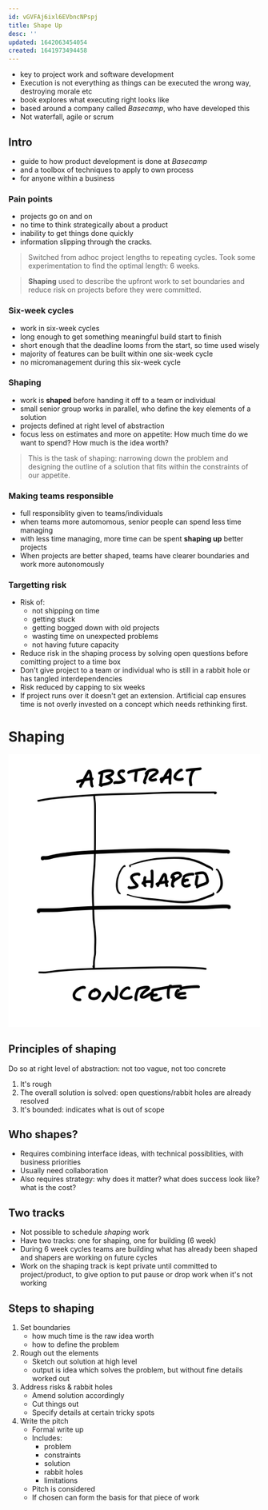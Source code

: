 ```yaml
---
id: vGVFAj6ixl6EVbncNPspj
title: Shape Up
desc: ''
updated: 1642063454054
created: 1641973494458
---
```


- key to project work and software development
- Execution is not everything as things can be executed the wrong way, destroying morale etc
- book explores what executing right looks like
- based around a company called _Basecamp_, who have developed this
- Not waterfall, agile or scrum

## Intro
- guide to how product development is done at _Basecamp_
- and a toolbox of techniques to apply to own process
- for anyone within a business

### Pain points
- projects go on and on
- no time to think strategically about a product
- inability to get things done quickly
- information slipping through the cracks.

> Switched from adhoc project lengths to repeating cycles. Took some experimentation to find the optimal length: 6 weeks.

> **Shaping** used to describe the upfront work to set boundaries and reduce risk on projects before they were committed.

### Six-week cycles
- work in six-week cycles
- long enough to get something meaningful build start to finish
- short enough that the deadline looms from the start, so time used wisely
- majority of features can be built within one six-week cycle
- no micromanagement during this six-week cycle

### Shaping
- work is **shaped** before handing it off to a team or individual
- small senior group works in parallel, who define the key elements of a solution
- projects defined at right level of abstraction
- focus less on estimates and more on appetite: How much time do we want to spend? How much is the idea worth?

> This is the task of shaping: narrowing down the 
problem and designing the outline of a solution that fits within the 
constraints of our appetite.

### Making teams responsible
- full responsiblity given to teams/individuals
- when teams more automomous, senior people can spend less time managing
- with less time managing, more time can be spent **shaping up** better projects
- When projects are better shaped, teams have clearer boundaries and work more autonomously

### Targetting risk
- Risk of: 
    - not shipping on time
    - getting stuck
    - getting bogged down with old projects
    - wasting time on unexpected problems
    - not having future capacity
- Reduce risk in the shaping process by solving open questions before comitting project to a time box 
- Don't give project to a team or individual who is still in a rabbit hole or has tangled interdependencies
- Risk reduced by capping to six weeks
- If project runs over it doesn't get an extension. Artificial cap ensures time is not overly invested on a concept which needs rethinking first.


# Shaping

![](/assets/images/2022-01-13-08-14-04.png)

## Principles of shaping
Do so at right level of abstraction: not too vague, not too concrete

1. It's rough
2. The overall solution is solved: open questions/rabbit holes are already resolved
3. It's bounded: indicates what is out of scope

## Who shapes?
- Requires combining interface ideas, with technical possiblities, with business priorities
- Usually need collaboration
- Also requires strategy: why does it matter? what does success look like? what is the cost?

## Two tracks
- Not possible to schedule _shaping_ work
- Have two tracks: one for shaping, one for building (6 week)
- During 6 week cycles teams are building what has already been shaped and shapers are working on future cycles
- Work on the shaping track is kept private until committed to project/product, to give option to put pause or drop work when it's not working

## Steps to shaping
1. Set boundaries
    - how much time is the raw idea worth
    - how to define the problem
2.  Rough out the elements
    - Sketch out solution at high level
    - output is idea which solves the problem, but without fine details worked out
3. Address risks & rabbit holes
    - Amend solution accordingly
    - Cut things out
    - Specify details at certain tricky spots
4. Write the pitch
    - Formal write up
    - Includes:
        - problem
        - constraints
        - solution
        - rabbit holes
        - limitations
    - Pitch is considered
    - If chosen can form the basis for that piece of work














